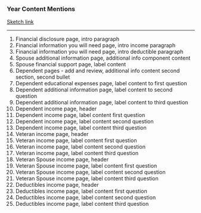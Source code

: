 ### Year Content Mentions

[Sketch link](https://www.sketch.com/s/da85cf44-4503-4e98-834e-ff068b242ef6/p/12B7255E-72F6-4C6A-83C3-81BF9A1CEBDE/canvas)

---

1. Financial disclosure page, intro paragraph
2. Financial information you will need page, intro income paragraph
3. Financial information you will need page, intro deductible paragraph
4. Spouse additional information page, additional info component content
5. Spouse financial support page, label content
6. Dependent pages - add and review, additional info content second section, second bullet
7. Dependent educational expenses page, label content to first question
8. Dependent additional information page, label content to second question
9. Dependent additional information page, label content to third question
10. Dependent income page, header 
11. Dependent income page, label content first question
12. Dependent income page, label content second question
13. Dependent income page, label content third question
14. Veteran income page, header
15. Veteran income page, label content first question
16. Veteran income page, label content second question
17. Veteran income page, label content third question
18. Veteran Spouse income page, header
19. Veteran Spouse income page, label content first question
20. Veteran Spouse income page, label content second question
21. Veteran Spouse income page, label content third question
22. Deductibles income page, header
23. Deductibles income page, label content first question
24. Deductibles income page, label content second question
25. Deductibles income page, label content third question
